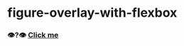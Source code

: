 # figure-overlay-with-flexbox

### 👁️?👁️ [Click me](https://nitinajaydixit.github.io/figure-overlay-with-flexbox/)
